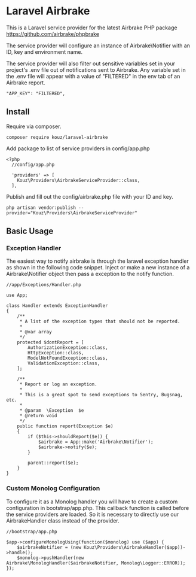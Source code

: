 # Laravel Airbrake

This is a Laravel service provider for the latest Airbrake PHP package https://github.com/airbrake/phpbrake

The service provider will configure an instance of Airbrake\Notifier with an ID, key and environment name.

The service provider will also filter out sensitive variables set in your project's .env file out of notifications sent to Airbrake. Any variable set in the .env file will appear with a value of "FILTERED" in the env tab of an Airbrake report.
```
"APP_KEY": "FILTERED",
```

## Install
Require via composer.
```
composer require kouz/laravel-airbrake
```
Add package to list of service providers in config/app.php
```
<?php
  //config/app.php
  
  'providers' => [
    Kouz\Providers\AirbrakeServiceProvider::class,
  ],
```
Publish and fill out the config/airbrake.php file with your ID and key.
```
php artisan vendor:publish --provider="Kouz\Providers\AirbrakeServiceProvider"
```

## Basic Usage
### Exception Handler
The easiest way to notify airbrake is through the laravel exception handler as shown in the following code snippet. Inject or make a new instance
of a Airbrake\Notifier object then pass a exception to the notify function.

```
//app/Exceptions/Handler.php

use App;

class Handler extends ExceptionHandler
{ 
    /**
     * A list of the exception types that should not be reported.
     *
     * @var array
     */
    protected $dontReport = [
        AuthorizationException::class,
        HttpException::class,
        ModelNotFoundException::class,
        ValidationException::class,
    ];

    /**
     * Report or log an exception.
     *
     * This is a great spot to send exceptions to Sentry, Bugsnag, etc.
     *
     * @param  \Exception  $e
     * @return void
     */
    public function report(Exception $e)
    {
        if ($this->shouldReport($e)) {
            $airbrake = App::make('Airbrake\Notifier');
            $airbrake->notify($e);
        }

        parent::report($e);
    }
}
```

### Custom Monolog Configuration 
To configure it as a Monolog handler you will have to create a custom configuration in bootstrap/app.php. This callback function is called 
before the service providers are loaded. So it is necessary to directly use our AirbrakeHandler class instead of the provider.

```
//bootstrap/app.php

$app->configureMonologUsing(function($monolog) use ($app) {
    $airbrakeNotifier = (new Kouz\Providers\AirbrakeHandler($app))->handle();
    $monolog->pushHandler(new Airbrake\MonologHandler($airbrakeNotifier, Monolog\Logger::ERROR));
});

